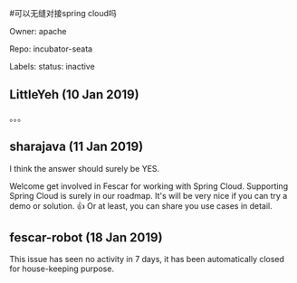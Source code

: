#可以无缝对接spring cloud吗

Owner: apache

Repo: incubator-seata

Labels: status: inactive 

## LittleYeh (10 Jan 2019)

。。。

## sharajava (11 Jan 2019)

I think the answer should surely be YES.

Welcome get involved in Fescar for working with Spring Cloud. Supporting Spring Cloud is surely in our roadmap. It's will be very nice if you can try a demo or solution. 👍 Or at least, you can share you use cases in detail.

## fescar-robot (18 Jan 2019)

This issue has seen no activity in 7 days, it has been automatically closed for house-keeping purpose.

